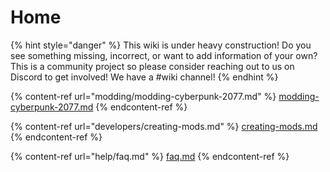 # Home

{% hint style="danger" %}
This wiki is under heavy construction! Do you see something missing, incorrect, or want to add information of your own? This is a community project so please consider reaching out to us on Discord to get involved! We have a #wiki channel!
{% endhint %}

{% content-ref url="modding/modding-cyberpunk-2077.md" %}
[modding-cyberpunk-2077.md](modding/modding-cyberpunk-2077.md)
{% endcontent-ref %}

{% content-ref url="developers/creating-mods.md" %}
[creating-mods.md](developers/creating-mods.md)
{% endcontent-ref %}

{% content-ref url="help/faq.md" %}
[faq.md](help/faq.md)
{% endcontent-ref %}
